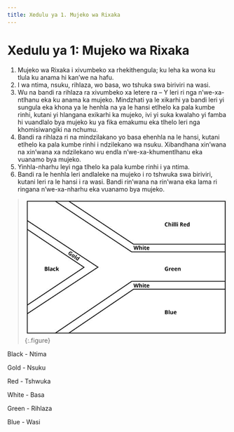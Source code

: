 ```yaml
---
title: Xedulu ya 1. Mujeko wa Rixaka
---
```


# Xedulu ya 1: Mujeko wa Rixaka

1.	Mujeko wa Rixaka i xivumbeko xa rhekithengula; ku leha ka wona ku tlula ku anama hi kan’we na hafu.
2.	I wa ntima, nsuku, rihlaza, wo basa, wo tshuka swa biriviri na wasi.
3.	Wu na bandi ra rihlaza ra xivumbeko xa letere ra – Y leri ri nga n’we-xa-ntlhanu eka ku anama ka mujeko. Mindzhati ya le xikarhi ya bandi leri yi sungula eka khona ya le henhla na ya le hansi etlhelo ka pala kumbe rinhi, kutani yi hlangana exikarhi ka mujeko, ivi yi suka kwalaho yi famba hi vuandlalo bya mujeko ku ya fika emakumu eka tlhelo leri nga khomisiwangiki na nchumu.
4.	Bandi ra rihlaza ri na mindzilakano yo basa ehenhla na le hansi, kutani etlhelo ka pala kumbe rinhi i ndzilekano wa nsuku. Xibandhana xin’wana na xin’wana xa ndzilekano wu endla n’we-xa-khumentlhanu eka vuanamo bya mujeko.
5.	Yinhla-nharhu leyi nga tlhelo ka pala kumbe rinhi i ya ntima.
6.	Bandi ra le henhla leri andlaleke na mujeko i ro tshwuka swa biriviri, kutani leri ra le hansi i ra wasi. Bandi rin’wana na rin’wana eka lama ri ringana n’we-xa-nharhu eka vuanamo bya mujeko.

> ![](images/south-african-flag-diagram-en.jpg)
{:.figure}

Black - Ntima

Gold - Nsuku

Red - Tshwuka

White - Basa

Green - Rihlaza

Blue - Wasi
